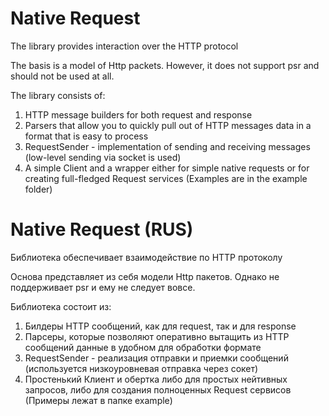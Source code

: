 Native Request
================

The library provides interaction over the HTTP protocol

The basis is a model of Http packets.
However, it does not support psr and should not be used at all.

The library consists of:
1. HTTP message builders for both request and response
2. Parsers that allow you to quickly pull out of HTTP messages
   data in a format that is easy to process
3. RequestSender - implementation of sending and receiving messages (low-level sending via socket is used)
4. A simple Client and a wrapper either for simple native requests or for creating full-fledged Request services
(Examples are in the example folder)

Native Request (RUS)
================
Библиотека обеспечивает взаимодействие по HTTP протоколу

Основа представляет из себя модели Http пакетов.
Однако не поддерживает psr и ему не следует вовсе.

Библиотека состоит из:
1. Билдеры HTTP сообщений, как для request, так и для response
2. Парсеры, которые позволяют оперативно вытащить из HTTP сообщений
   данные в удобном для обработки формате
3. RequestSender - реализация отправки и приемки сообщений (используется низкоуровневая отправка через сокет)
4. Простенький Клиент и обертка либо для простых нейтивных запросов, либо для создания полноценных Request сервисов (Примеры лежат в папке example)
